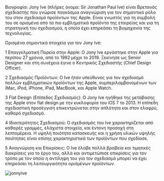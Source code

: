 Βιογραφία: Jony Ive (πλήρες όνομα: Sir Jonathan Paul Ive) είναι Βρετανός σχεδιαστής που γνώρισε παγκόσμια αναγνώριση για τον σημαντικό ρόλο του στον σχεδιασμό προϊόντων της Apple. Είναι γνωστός για τη συμβολή του σε ορισμένα από τα πιο εμβληματικά προϊόντα της εταιρείας και για τη στρατηγική του σχεδιασμού, η οποία έχει επηρεάσει τη βιομηχανία της τεχνολογίας.

Ορισμένα σημαντικά στοιχεία για τον Jony Ive:

1 Επαγγελματική Πορεία στην Apple: Ο Jony Ive εργάστηκε στην Apple για περίπου 27 χρόνια, από το 1992 μέχρι το 2019. Ξεκίνησε ως Senior Designer και στη συνέχεια έγινε ο Κεντρικός Σχεδιαστής (Chief Design Officer).

2 Σχεδιασμός Προϊόντων: Ο Ive ήταν υπεύθυνος για τον σχεδιασμό πολλών εμβληματικών προϊόντων της Apple, συμπεριλαμβανομένων των iMac, iPod, iPhone, iPad, MacBook, και Apple Watch.

3 Flat Design (Επίπεδος Σχεδιασμός): Ο Jony Ive ηγήθηκε της μετάβασης της Apple στον flat design με την κυκλοφορία του iOS 7 το 2013. Η επίπεδη σχεδιαστική προσέγγιση επικεντρώνεται στην απλότητα και στον ελαφρύ, καθαρό σχεδιασμό.

4 Ιδιαιτερότητες Σχεδιασμού: Ο σχεδιασμός του Ive χαρακτηρίζεται από καθαρές γραμμές, ελάχιστα στοιχεία, και έντονη προσοχή στη λεπτομέρεια. Η υψηλή ποιότητα κατασκευής και η χρήση υλικών υψηλής ποιότητας είναι επίσης χαρακτηριστικά των προϊόντων που σχεδίασε.

5 Αναγνώριση και Επικρίσεις: Ο Ive έλαβε πολλά βραβεία και τιμητικές διακρίσεις για το έργο του, αλλά και αντιμετώπισε επικρίσεις για τον τρόπο με τον οποίο η αντίληψη του για τον σχεδιασμό μπορεί να έχει επηρεάσει τη λειτουργικότητα ορισμένων προϊόντων.


![jonnyive](https://github.com/xristostsilis/1053655/assets/67221281/c089c8bd-66b6-41d1-83f2-47af062f0bb0)

